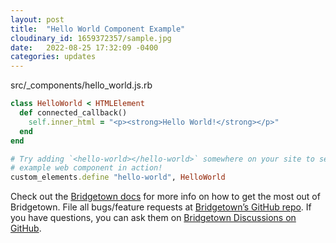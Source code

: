 ```yaml
---
layout: post
title:  "Hello World Component Example"
cloudinary_id: 1659372357/sample.jpg
date:   2022-08-25 17:32:09 -0400
categories: updates
---
```


src/_components/hello_world.js.rb

```ruby
class HelloWorld < HTMLElement
  def connected_callback()
    self.inner_html = "<p><strong>Hello World!</strong></p>"
  end
end

# Try adding `<hello-world></hello-world>` somewhere on your site to see this
# example web component in action!
custom_elements.define "hello-world", HelloWorld

```

Check out the [Bridgetown docs](https://bridgetownrb.com/docs/) for more info on how to get the most out of Bridgetown. File all bugs/feature requests at [Bridgetown’s GitHub repo](https://github.com/bridgetownrb/bridgetown). If you have questions, you can ask them on [Bridgetown Discussions on GitHub](https://github.com/bridgetownrb/bridgetown/discussions).

<hello-world></hello-world>